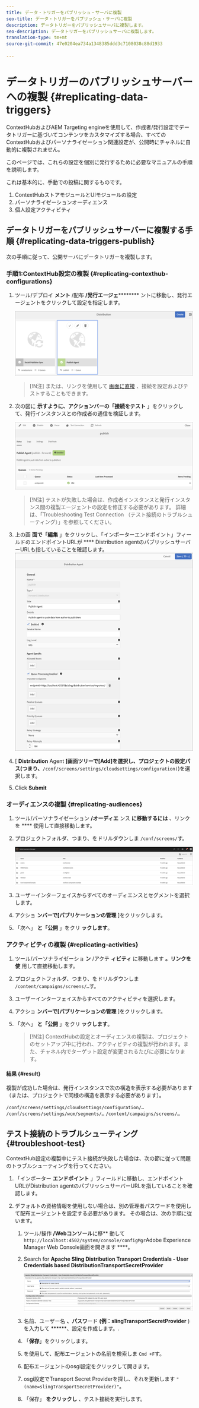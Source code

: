 ```yaml
---
title: データ・トリガーをパブリッシュ・サーバに複製
seo-title: データ・トリガーをパブリッシュ・サーバに複製
description: データトリガーをパブリッシュサーバに複製します。
seo-description: データトリガーをパブリッシュサーバに複製します。
translation-type: tm+mt
source-git-commit: 47e0204ea734a1348385ddd3c7108038c88d1933

---
```



# データトリガーのパブリッシュサーバーへの複製 {#replicating-data-triggers}

ContextHubおよびAEM Targeting engineを使用して、作成者/発行設定でデータトリガーに基づいてコンテンツをカスタマイズする場合、すべてのContextHubおよびパーソナライゼーション関連設定が、公開時にチャネルに自動的に複製されません。

このページでは、これらの設定を個別に発行するために必要なマニュアルの手順を説明します。

これは基本的に、手動での投稿に関するものです。

1. ContextHubストアモジュールとUIモジュールの設定
1. パーソナライゼーションオーディエンス
1. 個人設定アクティビティ

## データトリガーをパブリッシュサーバーに複製する手順 {#replicating-data-triggers-publish}

次の手順に従って、公開サーバにデータトリガーを複製します。

### 手順1:ContextHub設定の複製 {#replicating-contexthub-configurations}

1. ツール/デプロイ **メント** /配布 **/発行エージェ********** ントに移動し、発行エージェントをクリックして設定を指定します。

   ![image1](/help/user-guide/assets/replicating-triggers/replicating-triggers1.png)

   >[!N注]
   >または、リンクを使用して [画面に直接](http://localhost:4502/libs/granite/distribution/content/distribution-agent.html?agentName=publish) 、接続を設定およびテストすることもできます。

1. 次の図に **示すように、アクションバーの「接続をテスト** 」をクリックして、発行インスタンスとの作成者の通信を検証します。

   ![image1](/help/user-guide/assets/replicating-triggers/replicating-triggers2.png)

   >[!N注]
   >テストが失敗した場合は、作成者インスタンスと発行インスタンス間の複製エージェントの設定を修正する必要があります。 詳細は、「Troubleshooting Test Connection [](/help/user-guide/replicating-data-triggers.md#troubleshoot-test) （テスト接続のトラブルシューティング）」を参照してください。

1. 上の画 **面で「編集** 」をクリックし、「インポーターエンドポイント」フィールドのエンドポイントURLが **** Distribution agentのパブリッシュサーバーURLも指していることを確認します。
   ![image1](/help/user-guide/assets/replicating-triggers/replicating-triggers3.png)

1. [ **Distribution** Agent **]画面ツリーで[Add]を選択し、プロジェクトの設定パス(つまり、**`/conf/screens/settings/cloudsettings/configuration)`)を選択します。

1. Click **Submit**

### オーディエンスの複製 {#replicating-audiences}

1. ツール/パーソナライゼーション **/オーディエ** ンス **に移動するには** 、リンクを ****[](http://localhost:4502/libs/cq/personalization/touch-ui/content/v2/audiences.html) 使用して直接移動します。

1. プロジェクトフォルダ、つまり、をドリルダウンしま `/conf/screens/`す。

   ![image1](/help/user-guide/assets/replicating-triggers/replicating-triggers5.png)

1. ユーザーインターフェイスからすべてのオーディエンスとセグメントを選択します。

1. アクショ **ンバーで[パブリケーションの管理** ]をクリックします。

1. 「次へ」 **と「公開** 」をクリ **ックします**。

### アクティビティの複製 {#replicating-activities}

1. ツール/パーソナライゼーショ **ン** /アクテ **ィビティ** に移動します **。リンクを使**[](http://localhost:4502/libs/cq/personalization/touch-ui/content/v2/activities.html) 用して直接移動します。

1. プロジェクトフォルダ、つまり、をドリルダウンしま `/content/campaigns/screens/…`す。

1. ユーザーインターフェイスからすべてのアクティビティを選択します。

1. アクショ **ンバーで[パブリケーションの管理** ]をクリックします。

1. 「次へ」 **と「公開** 」をクリ **ックします**。

   > [!N注]
   >ContextHubの設定とオーディエンスの複製は、プロジェクトのセットアップ中に行われ、アクティビティの複製が行われます。また、チャネル内でターゲット設定が変更されるたびに必要になります。

#### 結果 {#result}

複製が成功した場合は、発行インスタンスで次の構造を表示する必要があります（または、プロジェクトで同様の構造を表示する必要があります）。

`/conf/screens/settings/cloudsettings/configuration/…`
`/conf/screens/settings/wcm/segments/…`
`/content/campaigns/screens/…`

## テスト接続のトラブルシューティング {#troubleshoot-test}

ContextHub設定の複製中にテスト接続が失敗した場合は、次の節に従って問題のトラブルシューティングを行ってください。

1. 「インポーター **エンドポイント** 」フィールドに移動し、エンドポイントURLがDistribution agentのパブリッシュサーバーURLを指していることを確認します。

1. デフォルトの資格情報を使用しない場合は、別の管理者パスワードを使用して配布エージェントを設定する必要があります。
その場合は、次の手順に従います。

   1. ツール/操作 **/Webコンソール**に移** 動して `http://localhost:4502/system/console/configMgr`Adobe Experience Manager Web Console画面を開きます ****。

   1. Search for **Apache Sling Distribution Transport Credentials - User Credentials based DistributionTransportSecretProvider**

      ![image1](/help/user-guide/assets/replicating-triggers/replicating-triggers6.png)

   1. 名前、ユーザー名 **、パスワ**&#x200B;ード **(例：slingTransportSecretProvider** )を入力して ******、設定を作成します。.
   1. 「**保存**」をクリックします。

   1. を使用して、配布エージェントの名前を検索しま `Cmd +F`す。

   1. 配布エージェントのosgi設定をクリックして開きます。

   1. osgi設定でTransport Secret Providerを探し、それを更新します `"(name=slingTransportSecretProvider)"`。

   1. 「保存」 **をクリックし** 、テスト接続を実行します。

